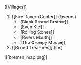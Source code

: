 [[Villages]]

1. [[Five-Tavern Center]] (taverns)  
	- [[Black Beared Brother]]  
	- [[Even Kiel]]  
	- [[Rolling Stones]]  
	- [[Rivers Mouth]]  
	- [[The Grumpy Moose]]  
2. [[Buried Treasures]] (inn)  

![[bremen_map.png]]
